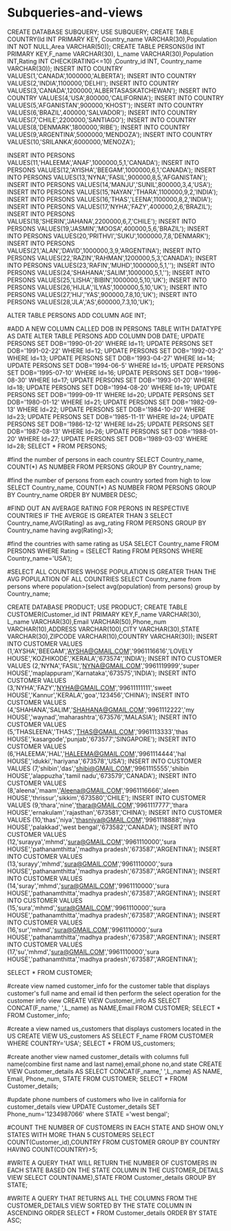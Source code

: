 # Subqueries-and-views
CREATE DATABASE SUBQUERY;
USE SUBQUERY;
CREATE TABLE COUNTRY(Id INT PRIMARY KEY, Country_name VARCHAR(30),Population INT NOT NULL,Area VARCHAR(50));
CREATE TABLE PERSONS(Id INT PRIMARY KEY,F_name VARCHAR(30), L_name VARCHAR(30),Population INT,Rating INT CHECK(RATING<=10) ,Country_id INT, Country_name VARCHAR(30));
INSERT INTO COUNTRY VALUES(1,'CANADA',1000000,'ALBERTA');
INSERT INTO COUNTRY VALUES(2,'INDIA',1100000,'DELHI');
INSERT INTO COUNTRY VALUES(3,'CANADA',1200000,'ALBERTASASKATCHEWAN');
INSERT INTO COUNTRY VALUES(4,'USA',800000,'CALIFORNIA');
INSERT INTO COUNTRY VALUES(5,'AFGANISTAN',900000,'KHOST');
INSERT INTO COUNTRY VALUES(6,'BRAZIL',400000,'SALVADOR');
INSERT INTO COUNTRY VALUES(7,'CHILE',2200000,'SANTIAGO');
INSERT INTO COUNTRY VALUES(8,'DENMARK',1800000,'RIBE');
INSERT INTO COUNTRY VALUES(9,'ARGENTINA',5000000,'MENDOZA');
INSERT INTO COUNTRY VALUES(10,'SRILANKA',6000000,'MENOZA');


INSERT INTO PERSONS VALUES(11,'HALEEMA','ANAF',1000000,5,1,'CANADA');
INSERT INTO PERSONS VALUES(12,'AYISHA','BEEGAM',1000000,6,1,'CANADA');
INSERT INTO PERSONS VALUES(13,'NYNA','FASIL',900000,8,5,'AFGANISTAN');
INSERT INTO PERSONS VALUES(14,'MANJU','SUNIL',800000,3,4,'USA');
INSERT INTO PERSONS VALUES(15,'NAYAN','THARA',1100000,9,2,'INDIA');
INSERT INTO PERSONS VALUES(16,'THAS','LEENA',1100000,8,2,'INDIA');
INSERT INTO PERSONS VALUES(17,'NYHA','FAZY',400000,2,6,'BRAZIL');
INSERT INTO PERSONS VALUES(18,'SHERIN','JAHANA',2200000,6,7,'CHILE');
INSERT INTO PERSONS VALUES(19,'JASMIN','MOOSA',400000,5,6,'BRAZIL');
INSERT INTO PERSONS VALUES(20,'PRITHVI','SUKU',1000000,7,8,'DENMARK');
INSERT INTO PERSONS VALUES(21,'ALAN','DAVID',1000000,3,9,'ARGENTINA');
INSERT INTO PERSONS VALUES(22,'RAZIN','RAHMAN',1200000,5,3,'CANADA');
INSERT INTO PERSONS VALUES(23,'RAFIN','MUHD',1000000,5,1,'');
INSERT INTO PERSONS VALUES(24,'SHAHANA','SALIM',1000000,5,1,'');
INSERT INTO PERSONS VALUES(25,'LISHA','BIBIN',1000000,5,10,'UK');
INSERT INTO PERSONS VALUES(26,'HIJLA','ILYAS',1000000,5,10,'UK');
INSERT INTO PERSONS VALUES(27,'HIJ','YAS',900000,7.8,10,'UK');
INSERT INTO PERSONS VALUES(28,'JLA','AS',600000,7.3,10,'UK');

ALTER TABLE PERSONS ADD COLUMN AGE INT;

#ADD A NEW COLUMN CALLED DOB IN PERSONS TABLE WITH DATATYPE AS DATE
ALTER TABLE PERSONS ADD COLUMN DOB DATE;
UPDATE PERSONS SET DOB='1990-01-20' WHERE Id=11;
UPDATE PERSONS SET DOB='1991-02-22' WHERE Id=12;
UPDATE PERSONS SET DOB='1992-03-2' WHERE Id=13;
UPDATE PERSONS SET DOB='1993-04-27' WHERE Id=14;
UPDATE PERSONS SET DOB='1994-06-5' WHERE Id=15;
UPDATE PERSONS SET DOB='1995-07-10' WHERE Id=16;
UPDATE PERSONS SET DOB='1996-08-30' WHERE Id=17;
UPDATE PERSONS SET DOB='1993-01-20' WHERE Id=18;
UPDATE PERSONS SET DOB='1994-08-20' WHERE Id=19;
UPDATE PERSONS SET DOB='1999-09-11' WHERE Id=20;
UPDATE PERSONS SET DOB='1980-01-12' WHERE Id=21;
UPDATE PERSONS SET DOB='1982-09-13' WHERE Id=22;
UPDATE PERSONS SET DOB='1984-10-20' WHERE Id=23;
UPDATE PERSONS SET DOB='1985-11-11' WHERE Id=24;
UPDATE PERSONS SET DOB='1986-12-12' WHERE Id=25;
UPDATE PERSONS SET DOB='1987-08-13' WHERE Id=26;
UPDATE PERSONS SET DOB='1988-01-20' WHERE Id=27;
UPDATE PERSONS SET DOB='1989-03-03' WHERE Id=28;
SELECT * FROM PERSONS;


#find the number of persons in each country
SELECT Country_name, COUNT(*) AS NUMBER FROM PERSONS GROUP BY Country_name;

#find the number of persons from each country sorted from high to low
SELECT Country_name, COUNT(*) AS NUMBER FROM PERSONS GROUP BY Country_name ORDER BY NUMBER DESC;

#FIND OUT AN AVERAGE RATING FOR PERONS IN RESPECTIVE COUNTRIES IF THE AVERGE IS GREATER THAN 3
SELECT Country_name,AVG(Rating) as avg_rating FROM PERSONS GROUP BY Country_name having avg(Rating)>3;

#find the countries with same rating as USA
SELECT Country_name FROM PERSONS WHERE Rating = (SELECT Rating FROM PERSONS WHERE Country_name='USA');

#SELECT ALL COUNTRIES WHOSE POPULATION IS GREATER THAN THE AVG POPULATION OF ALL COUNTRIES
SELECT Country_name from persons where population>(select avg(population) from persons) group by Country_name;




CREATE DATABASE PRODUCT;
USE PRODUCT;
CREATE TABLE CUSTOMER(Customer_id INT PRIMARY KEY,F_name VARCHAR(30), L_name VARCHAR(30),Email VARCHAR(50),Phone_num VARCHAR(10),ADDRESS VARCHAR(100),CITY VARCHAR(30),STATE VARCHAR(30),ZIPCODE VARCHAR(10),COUNTRY VARCHAR(30));
INSERT INTO CUSTOMER VALUES (1,'AYSHA','BEEGAM','AYSHA@GMAIL.COM','9961116616','LOVELY HOUSE','KOZHIKODE','KERALA','673574','INDIA');
INSERT INTO CUSTOMER VALUES (2,'NYNA','FASIL','NYNA@GMAIL.COM','9961119999','super HOUSE','maplappuram','Karnataka','673575','INDIA');
INSERT INTO CUSTOMER VALUES (3,'NYHA','FAZY','NYHA@GMAIL.COM','99611111111','sweet HOUSE','Kannur','KERALA','goa','123456','CHINA');
INSERT INTO CUSTOMER VALUES (4,'SHAHANA','SALIM','SHAHANA@GMAIL.COM','9961112222','my HOUSE','waynad','maharashtra','673576','MALASIA');
INSERT INTO CUSTOMER VALUES (5,'THASLEENA','THAS','THAS@GMAIL.COM','9961113333','thas HOUSE','kasargode','punjab','673577','SINGAPORE');
INSERT INTO CUSTOMER VALUES (6,'HALEEMA','HAL','HALEEMA@GMAIL.COM','9961114444','hal HOUSE','idukki','hariyana','673578','USA');
INSERT INTO CUSTOMER VALUES (7,'shibin','das','shibi@GMAIL.COM','9961115555','shibin HOUSE','alappuzha','tamil nadu','673579','CANADA');
INSERT INTO CUSTOMER VALUES (8,'aleena','maam','Aleena@GMAIL.COM','9961116666','aleen HOUSE','thrissur','sikkim','673580','CHILE');
INSERT INTO CUSTOMER VALUES (9,'thara','nine','thara@GMAIL.COM','9961117777','thara HOUSE','ernakulam','rajasthan','673581','CHINA');
INSERT INTO CUSTOMER VALUES (10,'thas','niya','thasniya@GMAIL.COM','9961118888','niya HOUSE','palakkad','west bengal','673582','CANADA');
INSERT INTO CUSTOMER VALUES (12,'surayya','mhmd','sura@GMAIL.COM','9961110000','sura HOUSE','pathanamthitta','madhya pradesh','673587','ARGENTINA');
INSERT INTO CUSTOMER VALUES (13,'surayy','mhmd','sura@GMAIL.COM','9961110000','sura HOUSE','pathanamthitta','madhya pradesh','673587','ARGENTINA');
INSERT INTO CUSTOMER VALUES (14,'suray','mhmd','sura@GMAIL.COM','9961110000','sura HOUSE','pathanamthitta','madhya pradesh','673587','ARGENTINA');
INSERT INTO CUSTOMER VALUES (15,'sura','mhmd','sura@GMAIL.COM','9961110000','sura HOUSE','pathanamthitta','madhya pradesh','673587','ARGENTINA');
INSERT INTO CUSTOMER VALUES (16,'sur','mhmd','sura@GMAIL.COM','9961110000','sura HOUSE','pathanamthitta','madhya pradesh','673587','ARGENTINA');
INSERT INTO CUSTOMER VALUES (17,'su','mhmd','sura@GMAIL.COM','9961110000','sura HOUSE','pathanamthitta','madhya pradesh','673587','ARGENTINA');


SELECT * FROM CUSTOMER;

#create view named customer_info for the customer table that displays customer's full name and email id then perform the select operation for the customer info view
CREATE VIEW Customer_info AS SELECT CONCAT(F_name,' ',L_name) as NAME,Email FROM CUSTOMER;
SELECT * FROM Customer_info;

#create a view named us_customers that displays customers located in the US 
CREATE VIEW US_customers AS SELECT F_name FROM CUSTOMER WHERE COUNTRY='USA';
SELECT * FROM US_customers;

#create another view named customer_details with columns full name(combine first name and last name),email,phone no,and state
CREATE VIEW Customer_details AS SELECT CONCAT(F_name,' ',L_name) AS NAME,  Email, Phone_num, STATE FROM CUSTOMER;
SELECT * FROM Customer_details;

#update phone numbers of customers who live in california for customer_details view
UPDATE Customer_details SET Phone_num='1234987066' where STATE ='west bengal';

#COUNT THE NUMBER OF CUSTOMERS IN EACH STATE AND SHOW ONLY STATES WITH MORE THAN 5 CUSTOMERS
SELECT COUNT(Customer_id),COUNTRY FROM CUSTOMER GROUP BY COUNTRY HAVING COUNT(COUNTRY)>5;

#WRITE A QUERY THAT WILL RETURN THE NUMBER OF CUSTOMERS IN EACH STATE BASED ON THE STATE COLUMN IN THE CUSTOMER_DETAILS VIEW
SELECT COUNT(NAME),STATE FROM Customer_details GROUP BY STATE;

#WRITE A QUERY THAT RETURNS ALL THE COLUMNS FROM THE CUSTOMER_DETAILS VIEW SORTED BY THE STATE COLUMN IN ASCENDING ORDER
SELECT * FROM Customer_details ORDER BY STATE ASC;
